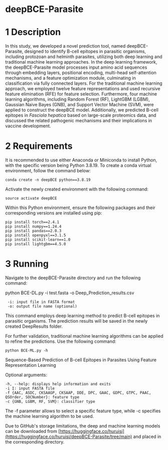 # deepBCE-Parasite

# 1 Description


In this study, we developed a novel prediction tool, named deepBCE-Parasite, designed to identify B-cell epitopes in parasitic organisms, including protozoan and helminth parasites, utilizing both deep learning and traditional machine learning approaches. In the deep learning framework, the deepBCE-Parasite model processes input amino acid sequences through embedding layers, positional encoding, multi-head self-attention mechanisms, and a feature optimization module, culminating in classification via fully connected layers. For the traditional machine learning approach, we employed twelve feature representations and used recursive feature elimination (RFE) for feature selection. Furthermore, four machine learning algorithms, including Random Forest (RF), LightGBM (LGBM), Gaussian Naive Bayes (GNB), and Support Vector Machine (SVM), were applied to construct the deepBCE model. Additionally, we predicted B-cell epitopes in *Fasciola hepatica* based on large-scale proteomics data, and discussed the related pathogenic mechanisms and their implications in vaccine development.


# 2 Requirements

It is recommended to use either Anaconda or Miniconda to install Python, with the specific version being Python 3.8.19. To create a conda virtual environment, follow the command below:

    conda create -n deepBCE python==3.8.19

Activate the newly created environment with the following command:

    source activate deepBCE

Within this Python environment, ensure the following packages and their corresponding versions are installed using pip:

    pip install torch==2.4.1
    pip install numpy==1.24.4
    pip install pandas==2.0.3
    pip install openpyxl==3.1.5
    pip install scikit-learn==1.0
    pip install lightgbm==4.5.0


# 3 Running

Navigate to the deepBCE-Parasite directory and run the following command:

python BCE-DL.py -i test.fasta -o Deep_Prediction_results.csv

     -i: input file in FASTA format
     -o: output file name (optional)

This command employs deep learning method to predict B-cell epitopes in parasitic organisms. The prediction results will be saved in the newly created DeepResults folder.

For further validation, traditional machine learning algorithms can be applied to refine the predictions. Use the following command:

    python BCE-ML.py -h

Sequence-Based Prediction of B-cell Epitopes in Parasites Using Feature Representation Learning

Optional arguments:

    -h, --help: displays help information and exits
    -i I: input FASTA file
    -f {AAC, ASDC, CKSAAGP, CKSAAP, DDE, DPC, GAAC, GDPC, GTPC, PAAC, QSOrder, SOCNumber}: feature type
    -c {GNB, LGBM, RF, SVM}: classifier type

The -f parameter allows to select a specific feature type, while -c specifies the machine learning algorithm to be used.

Due to GitHub's storage limitations, the deep and machine learning models can be downloaded from [https://huggingface.co/huruisi](https://huggingface.co/huruisi/deepBCE-Parasite/tree/main) and placed in the corresponding directory.


